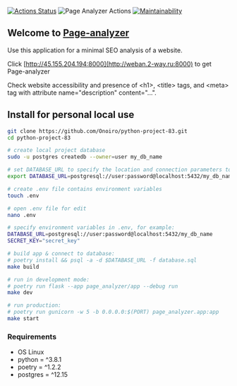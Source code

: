 [![Actions Status](https://github.com/Onoiro/python-project-83/workflows/hexlet-check/badge.svg)](https://github.com/Onoiro/python-project-83/actions)
![Page Analyzer Actions](https://github.com/Onoiro/python-project-83/actions/workflows/page-analyzer-check.yml/badge.svg)
[![Maintainability](https://api.codeclimate.com/v1/badges/3807cda22bbcca6fee03/maintainability)](https://codeclimate.com/github/Onoiro/python-project-83/maintainability)

## Welcome to [Page-analyzer](http://weban.2-way.ru:8000)
Use this application for a minimal SEO analysis of a website.

Click [http://45.155.204.194:8000](http://weban.2-way.ru:8000) to get Page-analyzer

Check website accessibility and presence of \<h1\>, \<title\> tags, and \<meta\> tag with attribute name="description" content="...".

## Install for personal local use
```bash
git clone https://github.com/Onoiro/python-project-83.git
cd python-project-83

# create local project database
sudo -u postgres createdb --owner=user my_db_name

# set DATABASE_URL to specify the location and connection parameters to your database:
export DATABASE_URL=postgresql://user:password@localhost:5432/my_db_name

# create .env file contains environment variables
touch .env

# open .env file for edit
nano .env

# specify environment variables in .env, for example:
DATABASE_URL=postgresql://user:password@localhost:5432/my_db_name
SECRET_KEY="secret_key"

# build app & connect to database:
# poetry install && psql -a -d $DATABASE_URL -f database.sql
make build

# run in development mode:
# poetry run flask --app page_analyzer/app --debug run
make dev

# run production:
# poetry run gunicorn -w 5 -b 0.0.0.0:$(PORT) page_analyzer.app:app
make start
```
### Requirements
* OS Linux  
* python = ^3.8.1
* poetry = ^1.2.2
* postgres = ^12.15

